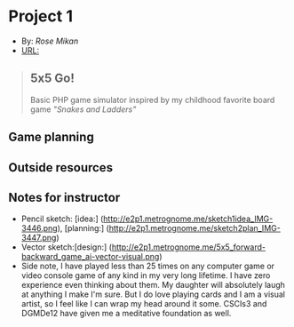 # Project 1 
+ By: *Rose Mikan*
+ [URL:](http://e2p1.metrognome.me)
> ## 5x5 Go!
> Basic PHP game simulator inspired by my childhood favorite board game *"Snakes and Ladders"*

## Game planning

## Outside resources

## Notes for instructor
- Pencil sketch: [idea:] (http://e2p1.metrognome.me/sketch1idea_IMG-3446.png), [planning:] (http://e2p1.metrognome.me/sketch2plan_IMG-3447.png)
- Vector sketch:[design:] (http://e2p1.metrognome.me/5x5_forward-backward_game_ai-vector-visual.png)
- Side note, I have played less than 25 times on any computer game or video console game of any kind in my very long lifetime. I have zero experience even thinking about them. My daughter will absolutely laugh at anything I make I'm sure. But I do love playing cards and I am a visual artist, so I feel like I can wrap my head around it some. CSCIs3 and DGMDe12 have given me a meditative foundation as well.